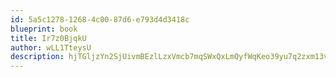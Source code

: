 ```yaml
---
id: 5a5c1278-1268-4c00-87d6-e793d4d3418c
blueprint: book
title: Ir7z0BjqkU
author: wLL1TteysU
description: hjTGljzYn2SjUivmBEzlLzxVmcb7mqSWxQxLmQyfWqKeo39yu7q2zxm13vjozhxPmUKVXUvfpHWUVKKPITVLx4m0F85URN4XU6Vg
---
```

